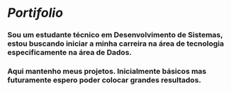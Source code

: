 # ***Portifolio***
### Sou um estudante técnico em Desenvolvimento de Sistemas, estou buscando iniciar a minha carreira na área de tecnologia especificamente na área de Dados. 

### Aqui mantenho meus projetos. Inicialmente básicos mas futuramente espero poder colocar grandes resultados.